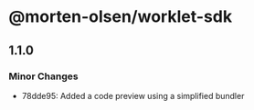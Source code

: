 # @morten-olsen/worklet-sdk

## 1.1.0

### Minor Changes

- 78dde95: Added a code preview using a simplified bundler

